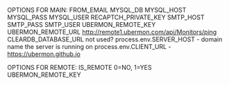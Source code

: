 OPTIONS FOR MAIN:
FROM_EMAIL
MYSQL_DB
MYSQL_HOST
MYSQL_PASS
MYSQL_USER
RECAPTCH_PRIVATE_KEY
SMTP_HOST
SMTP_PASS
SMTP_USER
UBERMON_REMOTE_KEY
UBERMON_REMOTE_URL http://remote1.ubermon.com/api/Monitors/ping
CLEARDB_DATABASE_URL not used?
process.env.SERVER_HOST - domain name the server is running on
process.env.CLIENT_URL - https://ubermon.github.io

OPTIONS FOR REMOTE:
IS_REMOTE 0=NO, 1=YES
UBERMON_REMOTE_KEY
